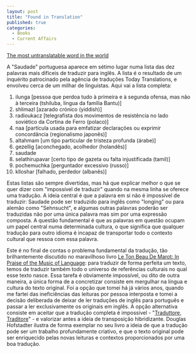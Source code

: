 ```yaml
---
layout: post
title: "Found in Translation"
published: true
categories:
  - Books
  - Current Affairs
---
```


[The most untranslatable word in the world]

A "Saudade" portuguesa aparece em sétimo lugar numa lista das dez
palavras mais difíceis de traduzir para inglês. A lista é o resultado de
um inquérito patrocinado pela agência de traduções Today Translations, e
envolveu cerca de um milhar de linguistas. Aqui vai a lista completa:

1.  ilunga \[pessoa que perdoa tudo à primeira e à segunda ofensa, mas
    não à terceira (tshiluba, língua da família Bantu)\]
2.  shlimazl \[azarado crónico (yiddish)\]
3.  radioukacz \[telegrafista dos movimentos de resistência no lado
    soviético da Cortina de Ferro (polaco)\]
4.  naa \[partícula usada para emfatizar declarações ou exprimir
    concordância (regionalismo japonês)\]
5.  altahmam \[um tipo particular de tristeza profunda (árabe)\]
6.  gezellig \[aconchegado, acolhedor (holandês)\]
7.  saudade
8.  selathirupavar \[certo tipo de gazeta ou falta injustificada
    (tamil)\]
9.  pochemuchka \[perguntador excessivo (russo)\]
10. klloshar \[falhado, perdedor (albanês)\]

Estas listas são sempre divertidas, mas há que explicar melhor o que se
quer dizer com "impossível de traduzir" quando na mesma linha se oferece
uma tradução. A ideia central é que a palavra em si não é impossível de
traduzir: Saudade pode ser traduzido para inglês como "longing" ou para
alemão como "Sehnsucht", e algumas outras palavras poderão ser
traduzidas não por uma única palavra mas sim por uma expressão composta.
A questão fundamental é que as palavras em questão ocupam um papel
central numa determinada cultura, o que significa que qualquer tradução
para outro idioma é incapaz de transportar todo o contexto cultural que
ressoa com essa palavra.

Este é no final de contas o problema fundamental da tradução, tão
brilhantemente discutido no maravilhoso livro [Le Ton Beau De Marot: In
Praise of the Music of Language]: para traduzir de forma perfeita um
texto, temos de traduzir também todo o universo de referências culturais
no qual esse texto nasce. Essa tarefa é obviamente impossível, ou dito
de outra maneira, a única forma de a concretizar consiste em mergulhar
na língua e cultura do texto original. Foi a opção que tomei há já
vários anos, quando me fartei das ineficiências das leituras por pessoa
interposta e tomei a decisão deliberada de deixar de ler traduções de
inglês para português e passar a ler exclusivamente os originais em
inglês. A opção alternativa consiste em aceitar que a tradução completa
é impossível - "[Traduttore, Traditore]" - e valorizar antes a ideia de
transposição hibridizante. Douglas Hofstadter ilustra de forma exemplar
no seu livro a ideia de que a tradução pode ser um trabalho
profundamente criativo, e que o texto original pode ser enriquecido
pelas novas leituras e contextos proporcionados por uma boa tradução.

  [The most untranslatable word in the world]: http://www.todaytranslations.com/index.php/fuseaction/home.content/page/press
    "translation company UK, UK translation agency, translation company london, translation services, translation agency, translation jobs, translators, trade transcription"
  [Le Ton Beau De Marot: In Praise of the Music of Language]: http://www.amazon.com/exec/obidos/tg/detail/-/0465086454/104-7771388-8299137?v=glance&vi=contents
  [Traduttore, Traditore]: http://www.espirito.org.br/portal/artigos/diversos/estudo/traduttore.html
